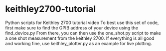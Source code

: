 # keithley2700-tutorial
 Python scripts for Keithley 2700 tutorial video 
 To best use this set of code, first make sure to find the GPIB address of your device using the find_device.py
 From there, you can then use the one_shot.py script to make a one shot measurement from the keithley 2700.
 If everything is all good and working fine, use keithley_plotter.py as an example for live plotting.
 
